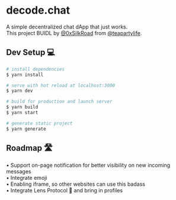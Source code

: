 # decode.chat
A simple decentralized chat dApp that just works.\
This project BUIDL by [@0xSilkRoad](https://twitter.com/0xSilkRoad) from [@teapartylife](https://twitter.com/teapartylife).

## Dev Setup 💻

```bash
# install dependencies
$ yarn install

# serve with hot reload at localhost:3000
$ yarn dev

# build for production and launch server
$ yarn build
$ yarn start

# generate static project
$ yarn generate
```

## Roadmap 🛣️
• Support on-page notification for better visibility on new incoming messages\
• Integrate emoji\
• Enabling iframe, so other websites can use this badass\
• Integrate Lens Protocol 🌿 and bring in profiles